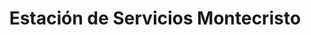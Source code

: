 ---
title: "Estación de Servicios Montecristo"
url: /caracas/estacion-de-servicios-montecristo-av-romulo-gallegos-2/
shop: Lebensmittel
---